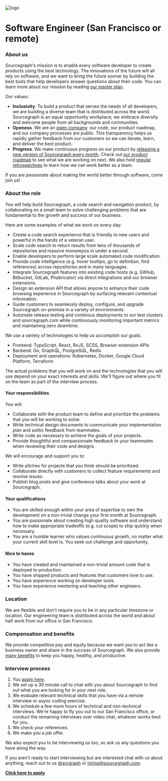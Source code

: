 ![logo](https://sourcegraph.com/.assets/img/sourcegraph-light-head-logo.svg)

# Software Engineer (San Francisco or remote)

### About us

Sourcegraph's mission is to enable every software developer to create products using the best technology. The innovations of the future will all rely on software, and we want to bring the future sooner by building the best tools that help developers answer questions about their code. You can learn more about our mission by reading [our master plan](https://sourcegraph.com/plan).

Our values:

- **Inclusivity**. To build a product that serves the needs of all developers, we are building a diverse team that is distributed across the world. Sourcegraph is an equal opportunity workplace; we embrace diversity and welcome people from all backgrounds and communities.
- **Openess**. We are an [open company](https://docs.sourcegraph.com/dev/open_source_open_company): our code, our product roadmap, and our company processes are public. This transparency helps us rapidly gather feedback from our customers so we can iterate, learn, and deliver the best product.
- **Progress**. We make continuous progress on our product by [releasing a new version of Sourcegraph every month](https://docs.sourcegraph.com/dev/releases). Check out [our product roadmap](https://docs.sourcegraph.com/dev/roadmap) to see what we are working on next. We also hold [regular retrospectives](https://docs.sourcegraph.com/dev/retrospectives) to learn how we can work better as a team.

If you are passionate about making the world better through software, come join us!

### About the role

You will help build Sourcegraph, a code search and navigation product, by collaborating on a small team to solve challenging problems that are fundamental to the growth and success of our business.

Here are some examples of what we work on every day:

- Create a code search experience that is friendly to new users and powerful in the hands of a veteran user.
- Scale code search to return results from tens of thousands of repositories and massive monorepos in under a second.
- Enable developers to perform large scale automated code modification.
- Provide code intelligence (e.g. hover tooltips, go to definition, find references) across repositories and in many languages.
- Integrate Sourcegraph features into existing code hosts (e.g. GitHub, Bitbucket, GitLab, Phabricator) via direct integrations and our browser extensions.
- Design an extension API that allows anyone to enhance their code browsing experience in Sourcegraph by surfacing relevant contextual information.
- Guide customers to seamlessly deploy, configure, and upgrade Sourcegraph on-premise in a variety of environments.
- Automate release testing and continous deployments to our test clusters and sourcegraph.com while continuously monitoring important metrics and maintaining zero downtime.

We use a variety of technologies to help us accomplish our goals:

- Frontend: TypeScript, React, RxJS, SCSS, Browser extension APIs
- Backend: Go, GraphQL, PostgreSQL, Redis
- Deployment and operations: Kubernetes, Docker, Google Cloud Platform, Terraform

The actual problems that you will work on and the technologies that you will use depend on your exact interests and skills. We'll figure out where you fit on the team as part of the interview process.

#### Your responsibilities

You will:

- Collaborate with the product team to define and prioritize the problems that you will be working to solve.
- Write technical design documents to communicate your implementation plan and solitic feedback from teammates.
- Write code as necessary to achieve the goals of your projects.
- Provide thoughtful and compassionate feedback to your teammates when reviewing their code and designs.

We will encourage and support you to:

- Write pitches for projects that you think should be prioritized.
- Collaborate directly with customers to collect feature requirements and resolve issues.
- Publish blog posts and give conference talks about your work at Sourcegraph.

#### Your qualifications

- You are skilled enough within your area of expertise to own the development on a non-trivial change your first month at Sourcegraph.
- You are passionate about creating high quality software and understand how to make appropriate tradeoffs (e.g. cut scope) to ship quickly when necessary.
- You are a humble learner who values continuous growth, no matter what your current skill level is. You seek out challenge and opportunity.

#### Nice to haves

- You have created and maintained a non-trivial amount code that is deployed to production.
- You have shipped products and features that customers love to use.
- You have experience working on developer tools.
- You have experience mentoring and teaching other engineers.

### Location

We are flexible and don't require you to be in any particular timezone or location. Our engineering team is distributed across the world and about half work from our office in San Francisco.

### Compensation and benefits

We provide competitive pay and equity because we want you to act like a business owner and share in the success of Sourcegraph. We also provide [many benefits](../README.md#benefits) to keep you happy, healthy, and productive.

### Interview process

1.  You [apply here](https://hire.withgoogle.com/public/jobs/sourcegraphcom/view/P_AAAAAADAAADP_pY7jAAAXU).
1.  We set up a 30 minute call to chat with you about Sourcegraph to find out what you are looking for in your next role.
1.  We evaluate relevant technical skills that you have via a remote interview or async coding exercise.
1.  We schedule a few more hours of technical and non-technical interviews. We're happy to fly you out to our San Francisco office, or conduct the remaining interviews over video chat, whatever works best for you.
1.  We check your references.
1.  We make you a job offer.

We also expect you to be interviewing us too, so ask us any questions you have along the way.

If you aren't ready to start interviewing but are interested chat with us about anything, reach out to us [@srcgraph](https://twitter.com/srcgraph) or hiring@sourcegraph.com.

**[Click here to apply](https://hire.withgoogle.com/public/jobs/sourcegraphcom/view/P_AAAAAADAAADP_pY7jAAAXU)**
